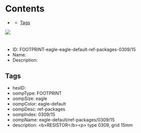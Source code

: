 



Contents
========

* [](#)
	* [Tags](#tags)
  
![][im]
# 

- ID: FOOTPRINT-eagle-eagle-default-ref-packages-0309/15
- Name: 
- Description: 

## Tags

- hexID: 
- oompType: FOOTPRINT
- oompSize: eagle
- oompColor: eagle-default
- oompDesc: ref-packages
- oompIndex: 0309/15
- oompName: eagle-default/ref-packages/0309/15
- description: &lt;b&gt;RESISTOR&lt;/b&gt;&lt;p&gt;&#xD;
type 0309, grid 15mm



[im]: image.png
